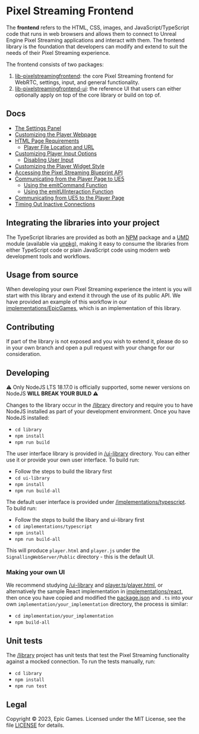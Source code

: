 # Pixel Streaming Frontend

The **frontend** refers to the HTML, CSS, images, and JavaScript/TypeScript code that runs in web browsers and allows them to connect to Unreal Engine Pixel Streaming applications and interact with them. The frontend library is the foundation that developers can modify and extend to suit the needs of their Pixel Streaming experience.

The frontend consists of two packages:

1. [lib-pixelstreamingfrontend](/Frontend/library/): the core Pixel Streaming frontend for WebRTC, settings, input, and general functionality.
2. [lib-pixelstreamingfrontend-ui](/Frontend/implementations/EpicGames): the reference UI that users can either optionally apply on top of the core library or build on top of.


## Docs
- [The Settings Panel](Docs/Settings%20Panel.md)
- [Customizing the Player Webpage](Docs/Customizing%20the%20Player%20Webpage.md)
- [HTML Page Requirements](Docs/HTML%20Page%20Requirements.md)
  - [Player File Location and URL](Docs/HTML%20Page%20Requirements.md)
- [Customizing Player Input Options](Docs/Customizing%20Player%20Input%20Options.md)
  - [Disabling User Input](Docs/Customizing%20Player%20Input%20Options.md)
- [Customizing the Player Widget Style](Docs/Customizing%20the%20Player%20Widget%20Style.md)
- [Accessing the Pixel Streaming Blueprint API](Docs/Accessing%20the%20Pixel%20Streaming%20Blueprint%20API.md)
- [Communicating from the Player Page to UE5](Docs/Communicating%20from%20the%20Player%20Page%20to%20UE5.md)
  - [Using the emitCommand Function](Docs/Communicating%20from%20the%20Player%20Page%20to%20UE5.md)
  - [Using the emitUIInteraction Function](Docs/Communicating%20from%20the%20Player%20Page%20to%20UE5.md)
- [Communicating from UE5 to the Player Page](Docs/Communicating%20from%20UE5%20to%20the%20Player%20Page.md)
- [Timing Out Inactive Connections](Docs/Timing%20Out%20Inactive%20Connections.md)

## Integrating the libraries into your project
The TypeScript libraries are provided as both an [NPM](https://www.npmjs.com/settings/epicgames-ps/packages) package and a [UMD](https://github.com/umdjs/umd) module (available via [unpkg](https://unpkg.com/)), making it easy to consume the libraries from either TypeScript code or plain JavaScript code using modern web development tools and workflows.

## Usage from source

When developing your own Pixel Streaming experience the intent is you will start with this library and extend it through the use of 
its public API. We have provided an example of this workflow in our [implementations/EpicGames](/Frontend/implementations/EpicGames), which is an implementation of this library.

## Contributing

If part of the library is not exposed and you wish to extend it, please do so in your own branch and open a pull request with your change for our consideration.

## Developing

⚠️ Only NodeJS LTS 18.17.0 is officially supported, some newer versions on NodeJS **WILL BREAK YOUR BUILD** ⚠️

Changes to the library occur in the [/library](/Frontend/library) directory and require you to have NodeJS installed as part of your development environment.
Once you have NodeJS installed: 

- `cd library`
- `npm install`
- `npm run build`

The user interface library is provided in [/ui-library](/Frontend/ui-library) directory. You can either use it or provide your own user interface. To build run:
- Follow the steps to build the library first
- `cd ui-library`
- `npm install`
- `npm run build-all`

The default user interface is provided under [/implementations/typescript](/Frontend/implementations/typescript). To build run:

- Follow the steps to build the libary and ui-library first
- `cd implementations/typescript`
- `npm install`
- `npm run build-all`

This will produce `player.html` and `player.js` under the `SignallingWebServer/Public` directory - this is the default UI.

### Making your own UI

We recommend studying [/ui-library](/Frontend/ui-library) and [player.ts](/Frontend/implementations/EpicGames/src/player.ts)/[player.html](/Frontend/implementations/EpicGames/src/player.html), or alternatively the sample React implementation in [implementations/react](/Frontend/implementations/react), then once you have copied and modified the [package.json](/Frontend/implementations/EpicGames/package.json) and `.ts` into your own `implementation/your_implementation` directory, the process is similar:

- `cd implementation/your_implementation`
- `npm build-all`

## Unit tests

The [/library](/Frontend/library) project has unit tests that test the Pixel Streaming functionality against a mocked connection. To run the tests manually, run:
- `cd library`
- `npm install`
- `npm run test`

## Legal

Copyright &copy; 2023, Epic Games. Licensed under the MIT License, see the file [LICENSE](./LICENSE) for details.
